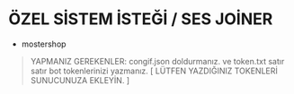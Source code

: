 # ÖZEL SİSTEM İSTEĞİ / SES JOİNER
- mostershop

> YAPMANIZ GEREKENLER: 
congif.json doldurmanız. ve token.txt satır satır bot tokenlerinizi yazmanız.
 [ LÜTFEN YAZDIĞINIZ TOKENLERİ SUNUCUNUZA EKLEYİN. ]
